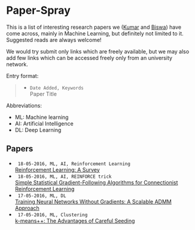 # Paper-Spray

This is a list of interesting research papers we ([Kumar](https://github.com/kumarkrishna) and [Biswa](https://github.com/biswajitsc)) have come across, mainly in Machine Learning, but definitely not limited to it. Suggested reads are always welcome!

We would try submit only links which are freely available, but we may also add few links which can be accessed freely only from an university network.

Entry format:
> * ```Date Added, Keywords```  
> Paper Title

Abbreviations:
* ML: Machine learning
* AI: Artificial Intelligence
* DL: Deep Learning

<!---
Instructions:
* Add new papers at the top.
* For each entry add two or more spaces at the end of line 1 to enter a newline.
-->


## Papers
* ``` 18-05-2016, ML, AI, Reinforcement Learning```  
[Reinforcement Learning: A Survey](https://www.jair.org/media/301/live-301-1562-jair.pdf)
* ``` 18-05-2016, ML, AI, REINFORCE trick```  
[Simple Statistical Gradient-Following Algorithms for Connectionist Reinforcement Learning](http://www-anw.cs.umass.edu/~barto/courses/cs687/williams92simple.pdf)
* ``` 17-05-2016, ML, DL```  
[Training Neural Networks Without Gradients: A Scalable ADMM Approach](http://arxiv.org/pdf/1605.02026.pdf)
* ``` 17-05-2016, ML, Clustering```  
[k-means++: The Advantages of Careful Seeding](http://ilpubs.stanford.edu:8090/778/1/2006-13.pdf)

